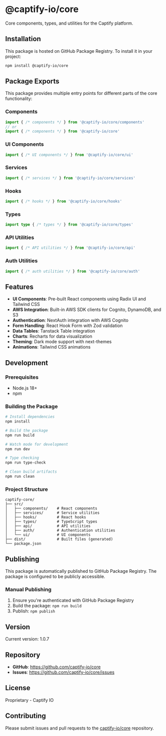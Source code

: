# @captify-io/core

Core components, types, and utilities for the Captify platform.

## Installation

This package is hosted on GitHub Package Registry. To install it in your project:

```bash
npm install @captify-io/core
```

## Package Exports

This package provides multiple entry points for different parts of the core functionality:

### Components
```typescript
import { /* components */ } from '@captify-io/core/components'
// or
import { /* components */ } from '@captify-io/core'
```

### UI Components
```typescript
import { /* UI components */ } from '@captify-io/core/ui'
```

### Services
```typescript
import { /* services */ } from '@captify-io/core/services'
```

### Hooks
```typescript
import { /* hooks */ } from '@captify-io/core/hooks'
```

### Types
```typescript
import type { /* types */ } from '@captify-io/core/types'
```

### API Utilities
```typescript
import { /* API utilities */ } from '@captify-io/core/api'
```

### Auth Utilities
```typescript
import { /* auth utilities */ } from '@captify-io/core/auth'
```

## Features

- **UI Components**: Pre-built React components using Radix UI and Tailwind CSS
- **AWS Integration**: Built-in AWS SDK clients for Cognito, DynamoDB, and S3
- **Authentication**: NextAuth integration with AWS Cognito
- **Form Handling**: React Hook Form with Zod validation
- **Data Tables**: Tanstack Table integration
- **Charts**: Recharts for data visualization
- **Theming**: Dark mode support with next-themes
- **Animations**: Tailwind CSS animations

## Development

### Prerequisites
- Node.js 18+
- npm

### Building the Package

```bash
# Install dependencies
npm install

# Build the package
npm run build

# Watch mode for development
npm run dev

# Type checking
npm run type-check

# Clean build artifacts
npm run clean
```

### Project Structure

```
captify-core/
├── src/
│   ├── components/    # React components
│   ├── services/      # Service utilities
│   ├── hooks/         # React hooks
│   ├── types/         # TypeScript types
│   ├── api/           # API utilities
│   ├── auth/          # Authentication utilities
│   └── ui/            # UI components
├── dist/              # Built files (generated)
└── package.json
```

## Publishing

This package is automatically published to GitHub Package Registry. The package is configured to be publicly accessible.

### Manual Publishing

1. Ensure you're authenticated with GitHub Package Registry
2. Build the package: `npm run build`
3. Publish: `npm publish`

## Version

Current version: 1.0.7

## Repository

- **GitHub**: https://github.com/captify-io/core
- **Issues**: https://github.com/captify-io/core/issues

## License

Proprietary - Captify IO

## Contributing

Please submit issues and pull requests to the [captify-io/core](https://github.com/captify-io/core) repository.
